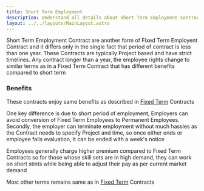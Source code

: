 ```yaml
---
title: Short Term Employment
description: Understand all details about Short Term Employment Contract
layout: ../../layouts/MainLayout.astro
---
```


Short Term Employment Contract are another form of Fixed Term Employent Contract and it differs only in the single fact that period of contract is less than one year. These Contracts are typically Project based and have strict timelines. Any contract longer than a year, the employee rights change to similar terms as in a Fixed Term Contract that has different benefits compared to short term

### Benefits

These contracts enjoy same benefits as described in [Fixed Term](/docs/Fixed-Term) Contracts

One key difference is due to short period of employment, Employers can avoid conversion of Fixed Term Employees to Permanent Employees. Secondly, the employer can terminate employment without much hassles as the Contract needs to specify Project and time, so once either ends or employee fails evaluation, it can be ended with a week's notice

Employees generally charge higher premium compared to Fixed Term Contracts so for those whose skill sets are in high demand, they can work on short stints while being able to adjust their pay as per current market demand

Most other terms remains same as in [Fixed Term](/docs/Fixed-Term) Contracts